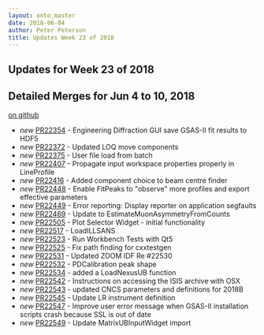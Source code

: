 ```yaml
---
layout: onto_master
date: 2018-06-04
author: Peter Peterson
title: Updates Week 23 of 2018
---
```

Updates for Week 23 of 2018
---------------------------

Detailed Merges for Jun 4 to 10, 2018
-------------------------------------
[on github](https://github.com/mantidproject/mantid/pulls?q=is%3Apr+merged%3A2018-06-05..2018-06-10)

* *new* [PR22354](https://github.com/mantidproject/mantid/pull/22354) - Engineering Diffraction GUI save GSAS-II fit results to HDF5
* *new* [PR22372](https://github.com/mantidproject/mantid/pull/22372) - Updated LOQ move components
* *new* [PR22375](https://github.com/mantidproject/mantid/pull/22375) - User file load from batch
* *new* [PR22407](https://github.com/mantidproject/mantid/pull/22407) - Propagate input workspace properties properly in LineProfile
* *new* [PR22416](https://github.com/mantidproject/mantid/pull/22416) - Added component choice to beam centre finder
* *new* [PR22448](https://github.com/mantidproject/mantid/pull/22448) - Enable FitPeaks to "observe" more profiles and export effective parameters
* *new* [PR22449](https://github.com/mantidproject/mantid/pull/22449) - Error reporting: Display reporter on application segfaults
* *new* [PR22469](https://github.com/mantidproject/mantid/pull/22469) - Update to EstimateMuonAsymmetryFromCounts
* *new* [PR22505](https://github.com/mantidproject/mantid/pull/22505) - Plot Selector Widget - initial functionality
* *new* [PR22517](https://github.com/mantidproject/mantid/pull/22517) - LoadILLSANS
* *new* [PR22523](https://github.com/mantidproject/mantid/pull/22523) - Run Workbench Tests with Qt5
* *new* [PR22525](https://github.com/mantidproject/mantid/pull/22525) - Fix path finding for cxxtestgen
* *new* [PR22531](https://github.com/mantidproject/mantid/pull/22531) - Updated ZOOM IDF Re #22530
* *new* [PR22532](https://github.com/mantidproject/mantid/pull/22532) - PDCalibration peak shape
* *new* [PR22534](https://github.com/mantidproject/mantid/pull/22534) - added a LoadNexusUB function
* *new* [PR22542](https://github.com/mantidproject/mantid/pull/22542) - Instructions on accessing the ISIS archive with OSX
* *new* [PR22543](https://github.com/mantidproject/mantid/pull/22543) - updated CNCS parameters and definitions for 2018B
* *new* [PR22545](https://github.com/mantidproject/mantid/pull/22545) - Update LR instrument definition
* *new* [PR22547](https://github.com/mantidproject/mantid/pull/22547) - Improve user error message when GSAS-II installation scripts crash because SSL is out of date
* *new* [PR22549](https://github.com/mantidproject/mantid/pull/22549) - Update MatrixUBInputWidget import
